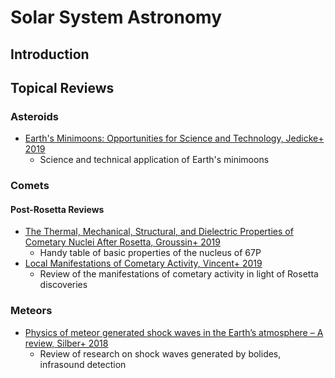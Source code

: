 # Solar System Astronomy

## Introduction

## Topical Reviews

### Asteroids

* [Earth's Minimoons: Opportunities for Science and Technology, Jedicke+ 2019](https://www.frontiersin.org/articles/10.3389/fspas.2018.00013/full)
  - Science and technical application of Earth's minimoons

### Comets

#### Post-Rosetta Reviews

* [The Thermal, Mechanical, Structural, and Dielectric Properties of Cometary Nuclei After Rosetta, Groussin+ 2019](https://link.springer.com/article/10.1007/s11214-019-0594-x)
  - Handy table of basic properties of the nucleus of 67P
* [Local Manifestations of Cometary Activity, Vincent+ 2019](https://link.springer.com/article/10.1007/s11214-019-0596-8)
  - Review of the manifestations of cometary activity in light of Rosetta discoveries

### Meteors

* [Physics of meteor generated shock waves in the Earth’s atmosphere – A review, Silber+ 2018](https://www.sciencedirect.com/science/article/pii/S027311771830406X)
  - Review of research on shock waves generated by bolides, infrasound detection
  
  
